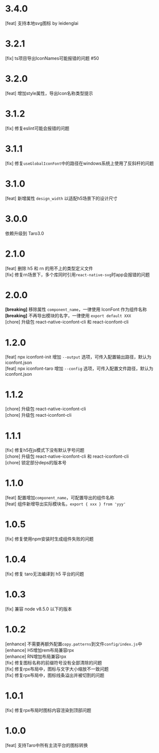 # 3.4.0
[feat] 支持本地svg图标 by leidenglai

# 3.2.1
[fix] ts项目导出IconNames可能报错的问题 #50

# 3.2.0
[feat] 增加style属性，导出Icon名称类型提示

# 3.1.2
[fix] 修复eslint可能会报错的问题

# 3.1.1
[fix] 修复`useGlobalIconFont`中的路径在windows系统上使用了反斜杆的问题

# 3.1.0
[feat] 新增属性 `design_width` 以适配h5场景下的设计尺寸

# 3.0.0

依赖升级到 Taro3.0

# 2.1.0
[feat] 删除 h5 和 rn 的用不上的类型定义文件
<br>
[fix] 修复rn场景下，多个库同时引用`react-native-svg`时app会报错的问题

# 2.0.0
**[breaking]** 移除属性 `component_name`，一律使用 IconFont 作为组件名称
<br>
**[breaking]** 不再导出模块的名字，一律使用 `export default XXX`
<br>
[chore] 升级包 react-native-iconfont-cli 和 react-iconfont-cli

# 1.2.0
[feat] npx iconfont-init 增加 `--output` 选项，可传入配置输出路径，默认为 iconfont.json
<br>
[feat] npx iconfont-taro 增加 `--config` 选项，可传入配置文件路径，默认为 iconfont.json

# 1.1.2
[chore] 升级包 react-native-iconfont-cli
<br>
[chore] 升级包 react-iconfont-cli

# 1.1.1
[fix] 修复h5在js模式下没有默认字号问题
<br>
[chore] 升级包 react-native-iconfont-cli 和 react-iconfont-cli
<br>
[chore] 锁定部分deps的版本号

# 1.1.0
[feat] 配置增加`component_name`，可配置导出的组件名称
<br>
[feat] 组件新增导出实际模块名，`export { xxx } from 'yyy'`

# 1.0.5
[fix] 修复使用npm安装时生成组件失败的问题

# 1.0.4
[fix] 修复 taro无法编译到 h5 平台的问题

# 1.0.3
[fix] 兼容 node v8.5.0 以下的版本

# 1.0.2

[enhance] 不需要再额外配置`copy.patterns`到文件`config/index.js`中
<br>
[enhance] H5增加rem布局兼容rpx
<br>
[enhance] RN增加布局兼容rpx
<br>
[fix] 修复图标名称的前缀符号没有全部清除的问题
<br>
[fix] 修复rpx布局中，图标与文字大小缩放不一致问题
<br>
[fix] 修复rpx布局中，图标线条溢出并被切割的问题

# 1.0.1

[fix] 修复rpx布局时图标内容渲染到顶部问题

# 1.0.0
[feat] 支持Taro中所有主流平台的图标转换
